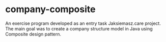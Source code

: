 # company-composite
An exercise program developed as an entry task Jaksiemasz.care project. The main goal was to create a company structure model in Java using Composite design pattern.
